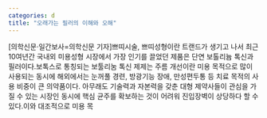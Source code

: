 ```yaml
---
categories: d
title: "오래가는 필러의 이해와 오해"
---
```

[의학신문·일간보사=의학신문 기자]쁘띠시술, 쁘띠성형이란 트랜드가 생기고 나서 최근 10여년간 국내외 미용성형 시장에서 가장 인기를 끌었던 제품은 단연 보톨리늄 톡신과 필러이다.보톡스로 통칭되는 보툴리눔 톡신 제제는 주름 개선이란 미용 목적으로 많이 사용되는 동시에 해외에서는 눈꺼풀 경련, 방광기능 장애, 만성편두통 등 치료 목적의 사용 비중이 큰 의약품이다. 아무래도 기술력과 자본력을 갖춘 대형 제약사들이 관심을 가질 수 있는 시장인 동시에 핵심 균주를 확보하는 것이 어려워 진입장벽이 상당하다 할 수 있다.이와 대조적으로 미용 목